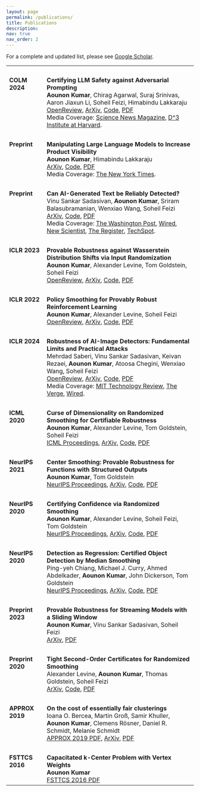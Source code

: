 ```yaml
---
layout: page
permalink: /publications/
title: Publications
description:
nav: true
nav_order: 2
---
```


For a complete and updated list, please see [Google Scholar](https://scholar.google.com/citations?user=NjhpUykAAAAJ).

<table>
  <tr><td><br></td><td><br></td></tr>
  <tr>
    <td valign="top" width="20%"><strong>COLM 2024</strong></td>
    <td><strong>Certifying LLM Safety against Adversarial Prompting</strong><br>
        <b>Aounon Kumar</b>, Chirag Agarwal, Suraj Srinivas, Aaron Jiaxun Li, Soheil Feizi, Himabindu Lakkaraju<br>
        <a href="https://openreview.net/forum?id=9Ik05cycLq">OpenReview</a>, <a href="https://arxiv.org/abs/2309.02705">ArXiv</a>, <a href="https://github.com/aounon/certified-llm-safety">Code</a>, <a href="https://arxiv.org/pdf/2309.02705.pdf">PDF</a><br>
        Media Coverage: <a href="https://www.sciencenews.org/article/generative-ai-chatbots-chatgpt-safety-concerns?trk=feed_main-feed-card_feed-article-content">Science News Magazine</a>, <a href="https://d3.harvard.edu/certifying-llm-safety-against-adversarial-prompting/">D^3 Institute at Harvard</a>.
    </td>
  </tr>
  <tr><td><br></td><td><br></td></tr>
  <tr>
    <td valign="top" width="20%"><strong>Preprint</strong></td>
    <td><strong>Manipulating Large Language Models to Increase Product Visibility</strong><br>
        <b>Aounon Kumar</b>, Himabindu Lakkaraju<br>
        <a href="https://arxiv.org/abs/2404.07981">ArXiv</a>, <a href="https://github.com/aounon/llm-rank-optimizer">Code</a>, <a href="https://arxiv.org/pdf/2404.07981">PDF</a><br>
        Media Coverage: <a href="https://www.nytimes.com/2024/08/30/technology/ai-chatbot-chatgpt-manipulation.html">The New York Times</a>.
    </td>
  </tr>
  <tr><td><br></td><td><br></td></tr>
  <tr>
    <td valign="top" width="20%"><strong>Preprint</strong></td>
    <td><strong>Can AI-Generated Text be Reliably Detected?</strong><br>
        Vinu Sankar Sadasivan, <b>Aounon Kumar</b>, Sriram Balasubramanian, Wenxiao Wang, Soheil Feizi<br>
        <a href="https://arxiv.org/abs/2303.11156">ArXiv</a>, <a href="https://github.com/vinusankars/Reliability-of-AI-text-detectors">Code</a>, <a href="https://arxiv.org/pdf/2303.11156.pdf">PDF</a><br>
        Media Coverage: <a href="https://www.washingtonpost.com/technology/2023/06/02/turnitin-ai-cheating-detector-accuracy/">The Washington Post</a>, <a href="https://www.wired.com/story/ai-detection-chat-gpt-college-students/">Wired</a>, <a href="https://www.newscientist.com/article/2366824-reliably-detecting-ai-generated-text-is-mathematically-impossible/">New Scientist</a>, <a href="https://www.theregister.com/2023/03/21/detecting_ai_generated_text/">The Register</a>, <a href="https://www.techspot.com/news/98031-reliable-detection-ai-generated-text-impossible-new-study.html">TechSpot</a>.
    </td>
  </tr>
  <tr><td><br></td><td><br></td></tr>
  <tr>
    <td valign="top" width="20%"><strong>ICLR 2023</strong></td>
    <td><strong>Provable Robustness against Wasserstein Distribution Shifts via Input Randomization</strong><br>
        <b>Aounon Kumar</b>, Alexander Levine, Tom Goldstein, Soheil Feizi<br>
        <a href="https://openreview.net/forum?id=HJFVrpCaGE">OpenReview</a>, <a href="https://arxiv.org/abs/2201.12440">ArXiv</a>, <a href="https://github.com/aounon/distributional-robustness">Code</a>, <a href="https://arxiv.org/pdf/2201.12440.pdf">PDF</a>
    </td>
  </tr>
  <tr><td><br></td><td><br></td></tr>
  <tr>
    <td valign="top" width="20%"><strong>ICLR 2022</strong></td>
    <td><strong>Policy Smoothing for Provably Robust Reinforcement Learning</strong><br>
        <b>Aounon Kumar</b>, Alexander Levine, Soheil Feizi<br>
        <a href="https://openreview.net/forum?id=mwdfai8NBrJ">OpenReview</a>, <a href="https://arxiv.org/abs/2106.11420">ArXiv</a>, <a href="https://openreview.net/attachment?id=mwdfai8NBrJ&name=supplementary_material">Code</a>, <a href="https://arxiv.org/pdf/2106.11420.pdf">PDF</a>
    </td>
  </tr>
  <tr><td><br></td><td><br></td></tr>
  <tr>
    <td valign="top" width="20%"><strong>ICLR 2024</strong></td>
    <td><strong>Robustness of AI-Image Detectors: Fundamental Limits and Practical Attacks</strong><br>
        Mehrdad Saberi, Vinu Sankar Sadasivan, Keivan Rezaei, <b>Aounon Kumar</b>, Atoosa Chegini, Wenxiao Wang, Soheil Feizi<br>
        <a href="https://openreview.net/forum?id=dLoAdIKENc">OpenReview</a>, <a href="https://arxiv.org/abs/2310.00076">ArXiv</a>, <a href="https://github.com/mehrdadsaberi/watermark_robustness">Code</a>, <a href="https://arxiv.org/pdf/2310.00076.pdf">PDF</a><br>
        Media Coverage: <a href="https://www.technologyreview.com/2023/11/06/1082996/the-inside-scoop-on-watermarking-and-content-authentication/">MIT Technology Review</a>, <a href="https://www.theverge.com/2023/10/31/23940626/artificial-intelligence-ai-digital-watermarks-biden-executive-order">The Verge</a>, <a href="https://www.wired.com/story/artificial-intelligence-watermarking-issues/">Wired</a>.
    </td>
  </tr>
  <tr><td><br></td><td><br></td></tr>
  <tr>
    <td valign="top" width="20%"><strong>ICML 2020</strong></td>
    <td><strong>Curse of Dimensionality on Randomized Smoothing for Certifiable Robustness</strong><br>
        <b>Aounon Kumar</b>, Alexander Levine, Tom Goldstein, Soheil Feizi<br>
        <a href="https://proceedings.mlr.press/v119/kumar20b.html">ICML Proceedings</a>, <a href="https://arxiv.org/abs/2002.03239">ArXiv</a>, <a href="https://github.com/alevine0/smoothingGenGaussian">Code</a>, <a href="https://arxiv.org/pdf/2002.03239.pdf">PDF</a>
    </td>
  </tr>
  <tr><td><br></td><td><br></td></tr>
  <tr>
    <td valign="top" width="20%"><strong>NeurIPS 2021</strong></td>
    <td><strong>Center Smoothing: Provable Robustness for Functions with Structured Outputs</strong><br>
        <b>Aounon Kumar</b>, Tom Goldstein<br>
        <a href="https://proceedings.neurips.cc/paper/2021/hash/2be8328f41144106f7144802f2367487-Abstract.html">NeurIPS Proceedings</a>, <a href="https://arxiv.org/abs/2102.09701">ArXiv</a>, <a href="https://github.com/aounon/center-smoothing">Code</a>, <a href="https://arxiv.org/pdf/2102.09701.pdf">PDF</a>
    </td>
  </tr>
  <tr><td><br></td><td><br></td></tr>
  <tr>
    <td valign="top" width="20%"><strong>NeurIPS 2020</strong></td>
    <td><strong>Certifying Confidence via Randomized Smoothing</strong><br>
        <b>Aounon Kumar</b>, Alexander Levine, Soheil Feizi, Tom Goldstein<br>
        <a href="https://papers.nips.cc/paper/2020/hash/37aa5dfc44dddd0d19d4311e2c7a0240-Abstract.html">NeurIPS Proceedings</a>, <a href="https://arxiv.org/abs/2009.08061">ArXiv</a>, <a href="https://github.com/aounon/cdf-smoothing">Code</a>, <a href="https://arxiv.org/pdf/2009.08061.pdf">PDF</a>
    </td>
  </tr>
  <tr><td><br></td><td><br></td></tr>
  <tr>
    <td valign="top" width="20%"><strong>NeurIPS 2020</strong></td>
    <td><strong>Detection as Regression: Certified Object Detection by Median Smoothing</strong><br>
        Ping-yeh Chiang, Michael J. Curry, Ahmed Abdelkader, <b>Aounon Kumar</b>, John Dickerson, Tom Goldstein<br>
        <a href="https://papers.nips.cc/paper/2020/hash/0dd1bc593a91620daecf7723d2235624-Abstract.html">NeurIPS Proceedings</a>, <a href="https://arxiv.org/abs/2007.03730">ArXiv</a>, <a href="http://github.com/Ping-C/CertifiedObjectDetection">Code</a>, <a href="https://arxiv.org/pdf/2007.03730.pdf">PDF</a>
    </td>
  </tr>
  <tr><td><br></td><td><br></td></tr>
  <tr>
    <td valign="top" width="20%"><strong>Preprint 2023</strong></td>
    <td><strong>Provable Robustness for Streaming Models with a Sliding Window</strong><br>
        <b>Aounon Kumar</b>, Vinu Sankar Sadasivan, Soheil Feizi<br>
        <a href="https://arxiv.org/abs/2303.16308">ArXiv</a>, <a href="https://arxiv.org/pdf/2303.16308.pdf">PDF</a>
    </td>
  </tr>
  <tr><td><br></td><td><br></td></tr>
  <tr>
    <td valign="top" width="20%"><strong>Preprint 2020</strong></td>
    <td><strong>Tight Second-Order Certificates for Randomized Smoothing</strong><br>
        Alexander Levine, <b>Aounon Kumar</b>, Thomas Goldstein, Soheil Feizi<br>
        <a href="https://arxiv.org/abs/2010.10549">ArXiv</a>, <a href="https://github.com/alevine0/smoothing_second_order">Code</a>, <a href="https://arxiv.org/pdf/2010.10549.pdf">PDF</a>
    </td>
  </tr>
  <tr><td><br></td><td><br></td></tr>
  <tr>
    <td valign="top" width="20%"><strong>APPROX 2019</strong></td>
    <td><strong>On the cost of essentially fair clusterings</strong><br>
        Ioana O. Bercea, Martin Groß, Samir Khuller, <b>Aounon Kumar</b>, Clemens Rösner, Daniel R. Schmidt, Melanie Schmidt<br>
        <a href="https://drops.dagstuhl.de/storage/00lipics/lipics-vol145-approx-random2019/LIPIcs.APPROX-RANDOM.2019.18/LIPIcs.APPROX-RANDOM.2019.18.pdf">APPROX 2019 PDF</a>, <a href="https://arxiv.org/abs/1811.10319">ArXiv</a>, <a href="https://arxiv.org/pdf/1811.10319.pdf">PDF</a>
    </td>
  </tr>
  <tr><td><br></td><td><br></td></tr>
  <tr>
    <td valign="top" width="20%"><strong>FSTTCS 2016</strong></td>
    <td><strong>Capacitated k-Center Problem with Vertex Weights</strong><br>
        <b>Aounon Kumar</b><br>
        <a href="https://drops.dagstuhl.de/storage/00lipics/lipics-vol065-fsttcs2016/LIPIcs.FSTTCS.2016.8/LIPIcs.FSTTCS.2016.8.pdf">FSTTCS 2016 PDF</a>
    </td>
  </tr>
</table>
